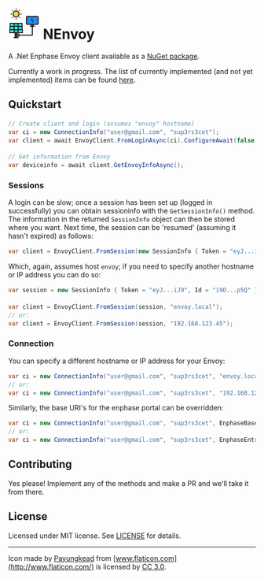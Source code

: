 # ![Logo](logo.png) NEnvoy

A .Net Enphase Envoy client available as a [NuGet package](https://www.nuget.org/packages/NEnvoy).

Currently a work in progress. The list of currently implemented (and not yet implemented) items can be found [here](TODO.md).

## Quickstart

```c#
// Create client and login (assumes "envoy" hostname)
var ci = new ConnectionInfo("user@gmail.com", "sup3rs3cet");
var client = await EnvoyClient.FromLoginAsync(ci).ConfigureAwait(false);

// Get information from Envoy
var deviceinfo = await client.GetEnvoyInfoAsync();
```

### Sessions

A login can be slow; once a session has been set up (logged in successfully) you can obtain sessioninfo with the `GetSessionInfo()` method. The information in the returned `SessionInfo` object can then be stored where you want. Next time, the session can be 'resumed' (assuming it hasn't expired) as follows:

```c#
var client = EnvoyClient.FromSession(new SessionInfo { Token = "eyJ...iJ9", Id = "i9O...p5Q" });
```

Which, again, assumes host `envoy`; if you need to specify another hostname or IP address you can do so:

```c#
var session = new SessionInfo { Token = "eyJ...iJ9", Id = "i9O...p5Q" };

var client = EnvoyClient.FromSession(session, "envoy.local");
// or:
var client = EnvoyClient.FromSession(session, "192.168.123.45");
```

### Connection

You can specify a different hostname or IP address for your Envoy:

```c#
var ci = new ConnectionInfo("user@gmail.com", "sup3rs3cet", "envoy.local");
// or:
var ci = new ConnectionInfo("user@gmail.com", "sup3rs3cet", "192.168.123.45");
```

Similarly, the base URI's for the enphase portal can be overridden:

```c#
var ci = new ConnectionInfo("user@gmail.com", "sup3rs3cet", EnphaseBaseUri: "https://enlighten-new.enphaseenergy.com");
// or:
var ci = new ConnectionInfo("user@gmail.com", "sup3rs3cet", EnphaseEntrezBaseUri: "https://entrez-new.enphaseenergy.com");
```

## Contributing

Yes please! Implement any of the methods and make a PR and we'll take it from there.

## License

Licensed under MIT license. See [LICENSE](LICENSE) for details.

---

Icon made by [Payungkead](https://www.flaticon.com/authors/payungkead) from [www.flaticon.com](http://www.flaticon.com/) is licensed by [CC 3.0](http://creativecommons.org/licenses/by/3.0/).